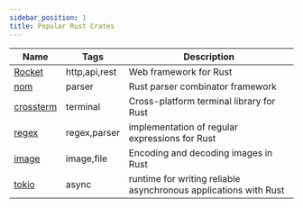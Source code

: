 ```yaml
---
sidebar_position: 1
title: Popular Rust Crates
---
```


| Name | Tags | Description |
|-|-|-|
| [Rocket](https://github.com/SergioBenitez/Rocket) | http,api,rest | Web framework for Rust |
| [nom](https://github.com/rust-bakery/nom) | parser | Rust parser combinator framework |
| [crossterm](https://github.com/crossterm-rs/crossterm) | terminal | Cross-platform terminal library for Rust |
| [regex](https://github.com/rust-lang/regex) | regex,parser | implementation of regular expressions for Rust |
| [image](https://github.com/image-rs/image) | image,file | Encoding and decoding images in Rust |
| [tokio](https://github.com/tokio-rs/tokio) | async | runtime for writing reliable asynchronous applications with Rust |

